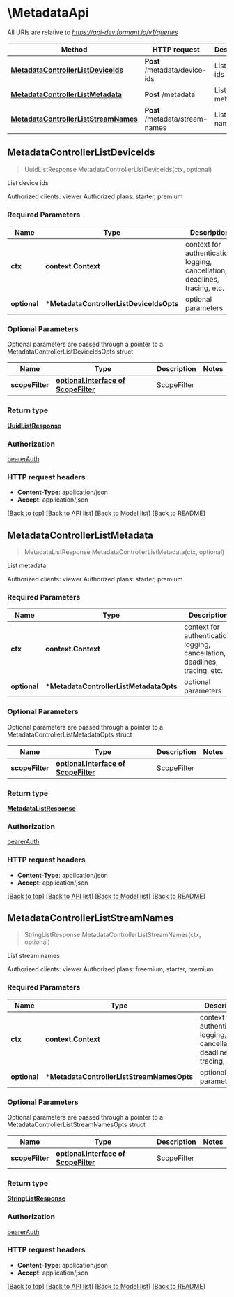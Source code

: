 # \MetadataApi

All URIs are relative to *https://api-dev.formant.io/v1/queries*

Method | HTTP request | Description
------------- | ------------- | -------------
[**MetadataControllerListDeviceIds**](MetadataApi.md#MetadataControllerListDeviceIds) | **Post** /metadata/device-ids | List device ids
[**MetadataControllerListMetadata**](MetadataApi.md#MetadataControllerListMetadata) | **Post** /metadata | List metadata
[**MetadataControllerListStreamNames**](MetadataApi.md#MetadataControllerListStreamNames) | **Post** /metadata/stream-names | List stream names



## MetadataControllerListDeviceIds

> UuidListResponse MetadataControllerListDeviceIds(ctx, optional)

List device ids

Authorized clients: viewer Authorized plans: starter, premium

### Required Parameters


Name | Type | Description  | Notes
------------- | ------------- | ------------- | -------------
**ctx** | **context.Context** | context for authentication, logging, cancellation, deadlines, tracing, etc.
 **optional** | ***MetadataControllerListDeviceIdsOpts** | optional parameters | nil if no parameters

### Optional Parameters

Optional parameters are passed through a pointer to a MetadataControllerListDeviceIdsOpts struct


Name | Type | Description  | Notes
------------- | ------------- | ------------- | -------------
 **scopeFilter** | [**optional.Interface of ScopeFilter**](ScopeFilter.md)| ScopeFilter | 

### Return type

[**UuidListResponse**](UuidListResponse.md)

### Authorization

[bearerAuth](../README.md#bearerAuth)

### HTTP request headers

- **Content-Type**: application/json
- **Accept**: application/json

[[Back to top]](#) [[Back to API list]](../README.md#documentation-for-api-endpoints)
[[Back to Model list]](../README.md#documentation-for-models)
[[Back to README]](../README.md)


## MetadataControllerListMetadata

> MetadataListResponse MetadataControllerListMetadata(ctx, optional)

List metadata

Authorized clients: viewer Authorized plans: starter, premium

### Required Parameters


Name | Type | Description  | Notes
------------- | ------------- | ------------- | -------------
**ctx** | **context.Context** | context for authentication, logging, cancellation, deadlines, tracing, etc.
 **optional** | ***MetadataControllerListMetadataOpts** | optional parameters | nil if no parameters

### Optional Parameters

Optional parameters are passed through a pointer to a MetadataControllerListMetadataOpts struct


Name | Type | Description  | Notes
------------- | ------------- | ------------- | -------------
 **scopeFilter** | [**optional.Interface of ScopeFilter**](ScopeFilter.md)| ScopeFilter | 

### Return type

[**MetadataListResponse**](MetadataListResponse.md)

### Authorization

[bearerAuth](../README.md#bearerAuth)

### HTTP request headers

- **Content-Type**: application/json
- **Accept**: application/json

[[Back to top]](#) [[Back to API list]](../README.md#documentation-for-api-endpoints)
[[Back to Model list]](../README.md#documentation-for-models)
[[Back to README]](../README.md)


## MetadataControllerListStreamNames

> StringListResponse MetadataControllerListStreamNames(ctx, optional)

List stream names

Authorized clients: viewer Authorized plans: freemium, starter, premium

### Required Parameters


Name | Type | Description  | Notes
------------- | ------------- | ------------- | -------------
**ctx** | **context.Context** | context for authentication, logging, cancellation, deadlines, tracing, etc.
 **optional** | ***MetadataControllerListStreamNamesOpts** | optional parameters | nil if no parameters

### Optional Parameters

Optional parameters are passed through a pointer to a MetadataControllerListStreamNamesOpts struct


Name | Type | Description  | Notes
------------- | ------------- | ------------- | -------------
 **scopeFilter** | [**optional.Interface of ScopeFilter**](ScopeFilter.md)| ScopeFilter | 

### Return type

[**StringListResponse**](StringListResponse.md)

### Authorization

[bearerAuth](../README.md#bearerAuth)

### HTTP request headers

- **Content-Type**: application/json
- **Accept**: application/json

[[Back to top]](#) [[Back to API list]](../README.md#documentation-for-api-endpoints)
[[Back to Model list]](../README.md#documentation-for-models)
[[Back to README]](../README.md)

